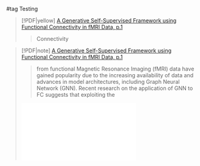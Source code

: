 #tag
Testing
> [!PDF|yellow] [A Generative Self-Supervised Framework using Functional Connectivity in fMRI Data, p.1](A%20Generative%20Self-Supervised%20Framework%20using%20Functional%20Connectivity%20in%20fMRI%20Data.pdf#page=1&selection=40,43,40,55&color=yellow)
> > Connectivity

> 
 > [!PDF|note] [A Generative Self-Supervised Framework using Functional Connectivity in fMRI Data, p.1](A%20Generative%20Self-Supervised%20Framework%20using%20Functional%20Connectivity%20in%20fMRI%20Data.pdf#page=1&selection=43,0,57,29&color=blue)
> > from functional Magnetic Resonance Imaging (fMRI) data have gained popularity due to the increasing availability of data and advances in model architectures, including Graph Neural Network (GNN). Recent research on the application of GNN to FC suggests that exploiting the 
> 
>![A Generative Self-Supervised Framework using Functional Connectivity in fMRI Data, p.1](A%20Generative%20Self-Supervised%20Framework%20using%20Functional%20Connectivity%20in%20fMRI%20Data.pdf#page=1&rect=104,448,327,689)
> 